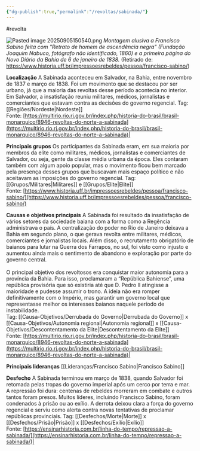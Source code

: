 ```yaml
---
{"dg-publish":true,"permalink":"/revoltas/sabinada/"}
---
```


#revolta 

![Pasted image 20250905150540.png](/img/user/Pasted%20image%2020250905150540.png)
*Montagem alusiva a Francisco Sabino feita com "Retrato de homem de ascendência negra" (Fundação Joaquim Nabuco, fotógrafo não identificado, 1860) e a primeira página do Novo Diário da Bahia de 6 de janeiro de 1838.* (Retirado de: https://www.historia.uff.br/impressoesrebeldes/pessoa/francisco-sabino/)

**Localização**
A Sabinada aconteceu em Salvador, na Bahia, entre novembro de 1837 e março de 1838. Foi um movimento que se destacou por ser urbano, já que a maioria das revoltas desse período acontecia no interior. Em Salvador, a insatisfação reuniu militares, médicos, jornalistas e comerciantes que estavam contra as decisões do governo regencial.
Tag: [[Regiões/Nordeste\|Nordeste]]<br>Fonte: [https://multirio.rio.rj.gov.br/index.php/historia-do-brasil/brasil-monarquico/8946-revoltas-do-norte-a-sabinada](https://multirio.rio.rj.gov.br/index.php/historia-do-brasil/brasil-monarquico/8946-revoltas-do-norte-a-sabinada)|

**Principais grupos**
Os participantes da Sabinada eram, em sua maioria por membros da elite como militares, médicos, jornalistas e comerciantes de Salvador, ou seja, gente da classe média urbana da época. Eles contaram também com algum apoio popular, mas o movimento ficou bem marcado pela presença desses grupos que buscavam mais espaço político e não aceitavam as imposições do governo regencial.
Tag: [[Grupos/Militares\|Militares]] e [[Grupos/Elite\|Elite]]<br>Fonte: [https://www.historia.uff.br/impressoesrebeldes/pessoa/francisco-sabino/](https://www.historia.uff.br/impressoesrebeldes/pessoa/francisco-sabino/)

**Causas e objetivos principais**
A Sabinada foi resultado da insatisfação de vários setores da sociedade baiana com a forma como a Regência administrava o país. A centralização do poder no Rio de Janeiro deixava a Bahia em segundo plano, o que gerava revolta entre militares, médicos, comerciantes e jornalistas locais. Além disso, o recrutamento obrigatório de baianos para lutar na Guerra dos Farrapos, no sul, foi visto como injusto e aumentou ainda mais o sentimento de abandono e exploração por parte do governo central.<br><br>O principal objetivo dos revoltosos era conquistar maior autonomia para a província da Bahia. Para isso, proclamaram a “República Bahiense”, uma república provisória que só existiria até que D. Pedro II atingisse a maioridade e pudesse assumir o trono. A ideia não era romper definitivamente com o Império, mas garantir um governo local que representasse melhor os interesses baianos naquele período de instabilidade.<br>Tag: [[Causa-Objetivos/Derrubada do Governo\|Derrubada do Governo]] x [[Causa-Objetivos/Autonomia regional\|Autonomia regional]] x [[Causa-Objetivos/Descontentamento da Elite\|Descontentamento da Elite]]<br>Fonte: [https://multirio.rio.rj.gov.br/index.php/historia-do-brasil/brasil-monarquico/8946-revoltas-do-norte-a-sabinada](https://multirio.rio.rj.gov.br/index.php/historia-do-brasil/brasil-monarquico/8946-revoltas-do-norte-a-sabinada)|

**Principais lideranças**
[[Lideranças/Francisco Sabino\|Francisco Sabino]]

**Desfecho**
A Sabinada terminou em março de 1838, quando Salvador foi retomada pelas tropas do governo imperial após um cerco por terra e mar. A repressão foi dura: centenas de rebeldes morreram em combate e outros tantos foram presos. Muitos líderes, incluindo Francisco Sabino, foram condenados à prisão ou ao exílio. A derrota deixou clara a força do governo regencial e serviu como alerta contra novas tentativas de proclamar repúblicas provinciais.
Tag: [[Desfechos/Morte\|Morte]] x [[Desfechos/Prisão\|Prisão]] x [[Desfechos/Exílio\|Exílio]]<br>Fonte: [https://ensinarhistoria.com.br/linha-do-tempo/repressao-a-sabinada/](https://ensinarhistoria.com.br/linha-do-tempo/repressao-a-sabinada/)|